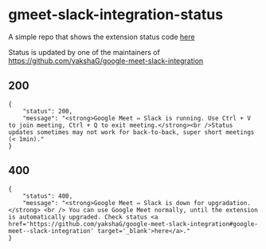 # gmeet-slack-integration-status

A simple repo that shows the extension status code [here](https://yakshag.github.io/gmeet-slack-integration-status/)

Status is updated by one of the maintainers of https://github.com/yakshaG/google-meet-slack-integration

## 200
````
{
    "status": 200,
    "message": "<strong>Google Meet ⇔ Slack is running. Use Ctrl + V to join meeting, Ctrl + Q to exit meeting.</strong><br />Status updates sometimes may not work for back-to-back, super short meetings (< 1min)."
}
````

## 400
````
{
    "status": 400,
    "message": "<strong>Google Meet ⇔ Slack is down for upgradation.</strong> <br /> You can use Google Meet normally, until the extension is automatically upgraded. Check status <a href='https://github.com/yakshaG/google-meet-slack-integration#google-meet--slack-integration' target='_blank'>here</a>."
}
````
